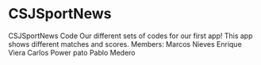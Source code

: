 # CSJSportNews
CSJSportNews Code
Our different sets of codes for our first app! This app shows different matches and scores.
Members:
Marcos Nieves
Enrique Viera
Carlos Power pato
Pablo Medero
